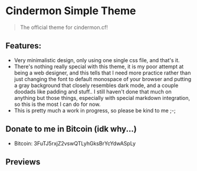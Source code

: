 # Cindermon Simple Theme

> The official theme for cindermon.cf!

## Features: 

- Very minimalistic design, only using one single css file, and that's it.
- There's nothing really special with this theme, it is my poor attempt at being a web designer, and this tells that I need more practice rather than just changing the font to default monospace of your browser and putting a gray background that closely resembles dark mode, and a couple doodads like padding and stuff.. I still haven't done that much on anything but those things, especially with special markdown integration, so this is the most I can do for now.
- This is pretty much a work in progress, so please be kind to me ;-;

## Donate to me in Bitcoin (idk why...)

- Bitcoin: 3FuTJ5rxjZ2vswQTLyhGksBrYcYdwASpLy

## Previews

